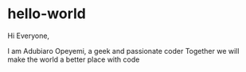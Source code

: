 # hello-world

Hi Everyone,

I am Adubiaro Opeyemi, a geek and passionate coder
Together we will make the world a better place with code
